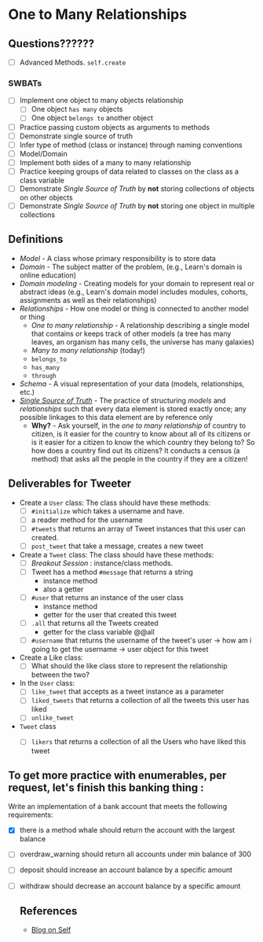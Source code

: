 # One to Many Relationships

## Questions??????
- [ ] Advanced Methods. `self.create`

### SWBATs
* [ ] Implement one object to many objects relationship
  * [ ] One object `has many` objects
  * [ ] One object `belongs to` another object
* [ ] Practice passing custom objects as arguments to methods
* [ ] Demonstrate single source of truth
* [ ] Infer type of method (class or instance) through naming conventions
* [ ] Model/Domain
* [ ] Implement both sides of a many to many relationship
* [ ] Practice keeping groups of data related to classes on the class as a class variable
* [ ] Demonstrate _Single Source of Truth_ by **not** storing collections of objects on other objects
* [ ] Demonstrate _Single Source of Truth_ by **not** storing one object in multiple collections

## Definitions
* _Model_ - A class whose primary responsibility is to store data
* _Domain_ - The subject matter of the problem, (e.g., Learn's domain is online education)
* _Domain modeling_ - Creating models for your domain to represent real or abstract ideas (e.g., Learn's domain model includes modules, cohorts, assignments as well as their relationships)
* _Relationships_ - How one model or thing is connected to another model or thing
  * _One to many relationship_ - A relationship describing a single model that contains or keeps track of other models (a tree has many leaves, an organism has many cells, the universe has many galaxies)
  * _Many to many relationship_ (today!)
  * `belongs_to`
  * `has_many`
  * `through`
* _Schema_ - A visual representation of your data (models, relationships, etc.)
* [_Single Source of Truth_](https://en.wikipedia.org/wiki/Single_source_of_truth) - The practice of structuring _models_ and _relationships_ such that every data element is stored exactly once; any possible linkages to this data element are by reference only
  * **Why?** - Ask yourself, in the _one to many relationship_ of country to citizen, is it easier for the country to know about all of its citizens or is it easier for a citizen to know the which country they belong to? So how does a country find out its citizens? It conducts a census (a method) that asks all the people in the country if they are a citizen!



## Deliverables for Tweeter
* Create a `User` class: The class should have these methods:
  * [ ] `#initialize` which takes a username and have.
  * [ ]  a reader method for the username
  * [ ] `#tweets` that returns an array of Tweet instances that this user can created.
  * [ ] `post_tweet` that take a message, creates a new tweet
* Create a `Tweet` class:  The class should have these methods:
  * [ ] *Breakout Session* : instance/class methods.
  * [ ] Tweet has a method `#message` that returns a string
    - instance method
    - also a getter
  * [ ] `#user` that returns an instance of the user class
    - instance method
    - getter for the user that created this tweet
  * [ ] `.all` that returns all the Tweets created 
    - getter for the class variable @@all
  * [ ] `#username` that returns the username of the tweet's user
    -> how am i going to get the username
    -> user object for this tweet
* Create a Like class: 
  * [ ] What should the like class store to represent the relationship between the two?
* In the `User` class: 
  * [ ] `like_tweet` that accepts as a tweet instance as a parameter
  * [ ] `liked_tweets` that returns a collection of all the tweets this user has liked
  * [ ] `unlike_tweet`
* `Tweet` class
  * [ ] `likers` that returns a collection of all the Users who have liked this tweet   


## To get more practice with enumerables, per request, let's finish this banking thing : 
Write an implementation of a bank account that meets the following requirements:

- [x] there is a method whale should return the account with the largest balance
- [ ] overdraw_warning should return all accounts under min balance of 300
- [ ] deposit should increase an account balance by a specific amount
- [ ] withdraw should decrease an account balance by a specific amount

  ## References
  - [Blog on Self](https://dev.to/danvyle/understanding-self-via-football-analogy-2f0e)
